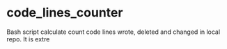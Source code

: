 # code_lines_counter
Bash script calculate count code lines wrote, deleted and changed in local repo. It is extre
